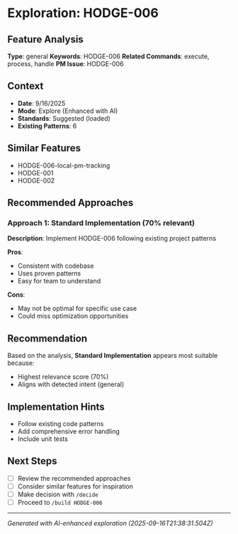 # Exploration: HODGE-006

## Feature Analysis
**Type**: general
**Keywords**: HODGE-006
**Related Commands**: execute, process, handle
**PM Issue**: HODGE-006

## Context
- **Date**: 9/16/2025
- **Mode**: Explore (Enhanced with AI)
- **Standards**: Suggested (loaded)
- **Existing Patterns**: 6


## Similar Features
- HODGE-006-local-pm-tracking
- HODGE-001
- HODGE-002




## Recommended Approaches


### Approach 1: Standard Implementation (70% relevant)
**Description**: Implement HODGE-006 following existing project patterns

**Pros**:
- Consistent with codebase
- Uses proven patterns
- Easy for team to understand

**Cons**:
- May not be optimal for specific use case
- Could miss optimization opportunities


## Recommendation
Based on the analysis, **Standard Implementation** appears most suitable because:
- Highest relevance score (70%)
- Aligns with detected intent (general)


## Implementation Hints
- Follow existing code patterns
- Add comprehensive error handling
- Include unit tests

## Next Steps
- [ ] Review the recommended approaches
- [ ] Consider similar features for inspiration
- [ ] Make decision with `/decide`
- [ ] Proceed to `/build HODGE-006`

---
*Generated with AI-enhanced exploration (2025-09-16T21:38:31.504Z)*
